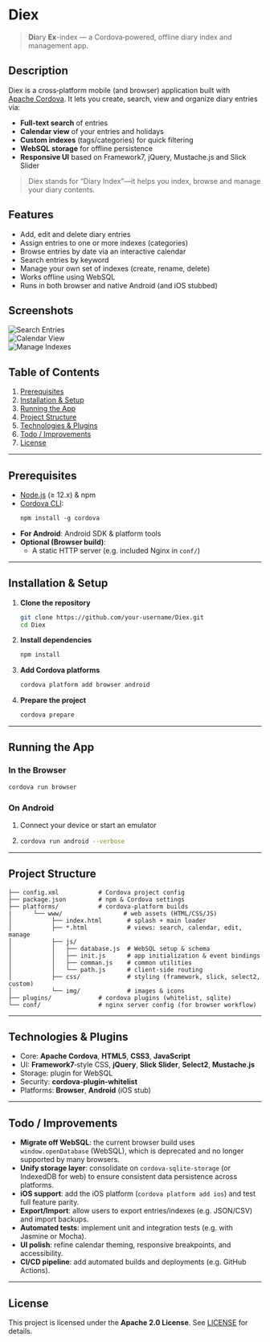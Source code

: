 # Diex

> **Di**ary **Ex**­-index — a Cordova‑powered, offline diary index and management app.

## Description

Diex is a cross‑platform mobile (and browser) application built with [Apache Cordova](https://cordova.apache.org/). It lets you create, search, view and organize diary entries via:

- **Full‑text search** of entries  
- **Calendar view** of your entries and holidays  
- **Custom indexes** (tags/categories) for quick filtering  
- **WebSQL storage** for offline persistence  
- **Responsive UI** based on Framework7, jQuery, Mustache.js and Slick Slider  

> Diex stands for “Diary Index”—it helps you index, browse and manage your diary contents.

## Features

- Add, edit and delete diary entries  
- Assign entries to one or more indexes (categories)  
- Browse entries by date via an interactive calendar  
- Search entries by keyword  
- Manage your own set of indexes (create, rename, delete)  
- Works offline using WebSQL  
- Runs in both browser and native Android (and iOS stubbed)  

## Screenshots

![Search Entries](https://placehold.it/400x800?text=Search+Entries)  
![Calendar View](https://placehold.it/400x800?text=Calendar+View)  
![Manage Indexes](https://placehold.it/400x800?text=Manage+Indexes)

## Table of Contents

1. [Prerequisites](#prerequisites)  
2. [Installation & Setup](#installation--setup)  
3. [Running the App](#running-the-app)  
4. [Project Structure](#project-structure)  
6. [Technologies & Plugins](#technologies--plugins)  
7. [Todo / Improvements](#todo--improvements)  
8. [License](#license)

---

## Prerequisites

- [Node.js](https://nodejs.org/) (≥ 12.x) & npm  
- [Cordova CLI](https://cordova.apache.org/docs/en/latest/guide/cli/index.html):  
  ```bash
  npm install ‑g cordova
  ```  
- **For Android**: Android SDK & platform tools  
- **Optional (Browser build)**:  
  - A static HTTP server (e.g. included Nginx in `conf/`)  

---

## Installation & Setup

1. **Clone the repository**  
   ```bash
   git clone https://github.com/your‑username/Diex.git
   cd Diex
   ```

2. **Install dependencies**  
   ```bash
   npm install
   ```

3. **Add Cordova platforms**  
   ```bash
   cordova platform add browser android
   ```

4. **Prepare the project**  
   ```bash
   cordova prepare
   ```

---

## Running the App

### In the Browser

  ```bash
  cordova run browser
  ```

### On Android

1. Connect your device or start an emulator  
2.  
   ```bash
   cordova run android --verbose
   ```

---

## Project Structure

```
├── config.xml           # Cordova project config
├── package.json         # npm & Cordova settings
├── platforms/           # cordova‑platform builds
|      └── www/                 # web assets (HTML/CSS/JS)
│           ├── index.html       # splash + main loader
│           ├── *.html           # views: search, calendar, edit, manage
│           ├── js/
│           │   ├── database.js  # WebSQL setup & schema
│           │   ├── init.js      # app initialization & event bindings
│           │   ├── comman.js    # common utilities
│           │   └── path.js      # client‑side routing
│           ├── css/             # styling (framework, slick, select2, custom)
│           └── img/             # images & icons
├── plugins/             # cordova plugins (whitelist, sqlite)
└── conf/                # nginx server config (for browser workflow)
```

---

## Technologies & Plugins

- Core: **Apache Cordova**, **HTML5**, **CSS3**, **JavaScript**  
- UI: **Framework7**‑style CSS, **jQuery**, **Slick Slider**, **Select2**, **Mustache.js**  
- Storage: plugin for WebSQL 
- Security: **cordova-plugin-whitelist**  
- Platforms: **Browser**, **Android** (iOS stub)

---

## Todo / Improvements

- **Migrate off WebSQL**: the current browser build uses `window.openDatabase` (WebSQL), which is deprecated and no longer supported by many browsers.  
- **Unify storage layer**: consolidate on `cordova-sqlite-storage` (or IndexedDB for web) to ensure consistent data persistence across platforms.  
- **iOS support**: add the iOS platform (`cordova platform add ios`) and test full feature parity.  
- **Export/Import**: allow users to export entries/indexes (e.g. JSON/CSV) and import backups.  
- **Automated tests**: implement unit and integration tests (e.g. with Jasmine or Mocha).  
- **UI polish**: refine calendar theming, responsive breakpoints, and accessibility.  
- **CI/CD pipeline**: add automated builds and deployments (e.g. GitHub Actions).

---

## License

This project is licensed under the **Apache 2.0 License**. See [LICENSE](LICENSE) for details.
